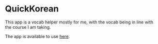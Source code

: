 # QuickKorean

This app is a vocab helper mostly for me, with the vocab being in line with the course I am taking.

The app is available to use [here](https://alomew.github.io/quickkorean).


